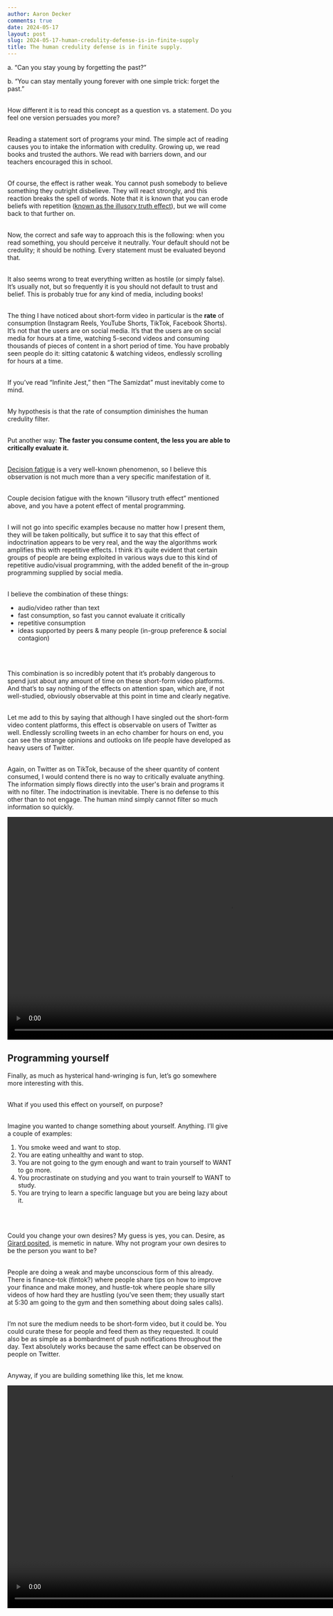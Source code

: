```yaml
---
author: Aaron Decker
comments: true
date: 2024-05-17
layout: post
slug: 2024-05-17-human-credulity-defense-is-in-finite-supply
title: The human credulity defense is in finite supply.
---
```


a. “Can you stay young by forgetting the past?”

b. “You can stay mentally young forever with one simple trick: forget the past.”
<br />
<br />

How different it is to read this concept as a question vs. a statement. Do you feel one version persuades you more?
<br />
<br />


Reading a statement sort of programs your mind. The simple act of reading causes you to intake the information with credulity. Growing up, we read books and trusted the authors. We read with barriers down, and our teachers encouraged this in school.
<br />
<br />

Of course, the effect is rather weak. You cannot push somebody to believe something they outright disbelieve. They will react strongly, and this reaction breaks the spell of words. Note that it is known that you can erode beliefs with repetition ([known as the illusory truth effect](https://www.ncbi.nlm.nih.gov/pmc/articles/PMC8116821/)), but we will come back to that further on.
<br />
<br />


Now, the correct and safe way to approach this is the following: when you read something, you should perceive it neutrally. Your default should not be credulity; it should be nothing. Every statement must be evaluated beyond that.
<br />
<br />


It also seems wrong to treat everything written as hostile (or simply false). It’s usually not, but so frequently it is you should not default to trust and belief. This is probably true for any kind of media, including books!
<br />
<br />

The thing I have noticed about short-form video in particular is the **rate** of consumption (Instagram Reels, YouTube Shorts, TikTok, Facebook Shorts). It’s not that the users are on social media. It’s that the users are on social media for hours at a time, watching 5-second videos and consuming thousands of pieces of content in a short period of time. You have probably seen people do it: sitting catatonic & watching videos, endlessly scrolling for hours at a time.
<br />
<br />

If you’ve read “Infinite Jest,” then “The Samizdat” must inevitably come to mind.
<br />
<br />

My hypothesis is that the rate of consumption diminishes the human credulity filter.
<br />
<br />


Put another way: **The faster you consume content, the less you are able to critically evaluate it.**
<br />
<br />


[Decision fatigue](https://www.ncbi.nlm.nih.gov/pmc/articles/PMC6119549/) is a very well-known phenomenon, so I believe this observation is not much more than a very specific manifestation of it.
<br />
<br />

Couple decision fatigue with the known “illusory truth effect” mentioned above, and you have a potent effect of mental programming.
<br />
<br />

I will not go into specific examples because no matter how I present them, they will be taken politically, but suffice it to say that this effect of indoctrination appears to be very real, and the way the algorithms work amplifies this with repetitive effects. I think it’s quite evident that certain groups of people are being exploited in various ways due to this kind of repetitive audio/visual programming, with the added benefit of the in-group programming supplied by social media.
<br />
<br />

I believe the combination of these things:

- audio/video rather than text
- fast consumption, so fast you cannot evaluate it critically
- repetitive consumption
- ideas supported by peers & many people (in-group preference & social contagion)
<br />
<br />


This combination is so incredibly potent that it’s probably dangerous to spend just about any amount of time on these short-form video platforms. And that’s to say nothing of the effects on attention span, which are, if not well-studied, obviously observable at this point in time and clearly negative.
<br />
<br />

Let me add to this by saying that although I have singled out the short-form video content platforms, this effect is observable on users of Twitter as well. Endlessly scrolling tweets in an echo chamber for hours on end, you can see the strange opinions and outlooks on life people have developed as heavy users of Twitter.
<br />
<br />

Again, on Twitter as on TikTok, because of the sheer quantity of content consumed, I would contend there is no way to critically evaluate anything. The information simply flows directly into the user's brain and programs it with no filter. The indoctrination is inevitable. There is no defense to this other than to not engage. The human mind simply cannot filter so much information so quickly.


<div class="video-container-center">
    <video height="500" controls>
    <source src='/images/blog/videos/kid-scrolling-and-watching.mp4' type="video/mp4">
    Your browser does not support the video tag.
    </video>
</div>


## Programming yourself

Finally, as much as hysterical hand-wringing is fun, let’s go somewhere more interesting with this.
<br />
<br />


What if you used this effect on yourself, on purpose?
<br />
<br />


Imagine you wanted to change something about yourself. Anything. I’ll give a couple of examples:

1. You smoke weed and want to stop.
2. You are eating unhealthy and want to stop.
3. You are not going to the gym enough and want to train yourself to WANT to go more.
4. You procrastinate on studying and you want to train yourself to WANT to study.
5. You are trying to learn a specific language but you are being lazy about it.
<br />
<br />


Could you change your own desires? My guess is yes, you can. Desire, as [Girard posited](https://en.wikipedia.org/wiki/Mimetic_theory), is memetic in nature. Why not program your own desires to be the person you want to be?
<br />
<br />


People are doing a weak and maybe unconscious form of this already. There is finance-tok (fintok?) where people share tips on how to improve your finance and make money, and hustle-tok where people share silly videos of how hard they are hustling (you’ve seen them; they usually start at 5:30 am going to the gym and then something about doing sales calls).
<br />
<br />

I’m not sure the medium needs to be short-form video, but it could be. You could curate these for people and feed them as they requested. It could also be as simple as a bombardment of push notifications throughout the day. Text absolutely works because the same effect can be observed on people on Twitter.
<br />
<br />

Anyway, if you are building something like this, let me know.

<div class="video-container-center">
    <video height="500" controls>
    <source src='/images/blog/videos/kid-scrolling-message-board.mp4' type="video/mp4">
    Your browser does not support the video tag.
    </video>
</div>
